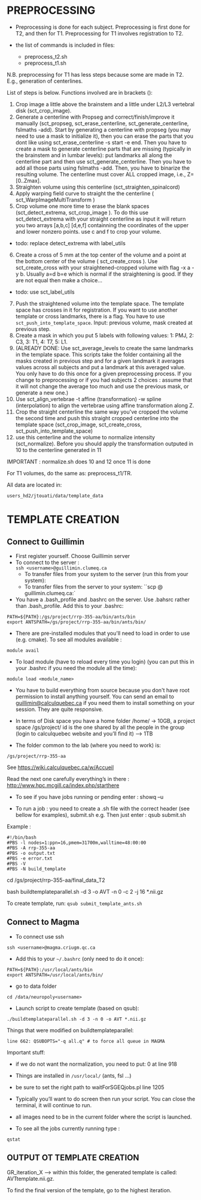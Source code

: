 PREPROCESSING
=============

- Preprocessing is done for each subject. Preprocessing is first done for T2, and then for T1. Preprocessing for T1 involves registration to T2.

- the list of commands is included in files:
  - preprocess_t2.sh
  - preprocess_t1.sh

N.B. preprocessing for T1 has less steps because some are made in T2. E.g., generation of centerlines. 

List of steps is below. Functions involved are in brackets ():

1. Crop image a little above the brainstem and a little under L2/L3 vertebral disk (sct_crop_image). 
2. Generate a centerline with Propseg and correct/finish/improve it manually (sct_propseg, sct_erase_centerline, sct_generate_centerline, fslmaths -add). Start by generating a centerline with propseg (you may need to use a mask to initialize it), then you can erase the parts that you dont like using sct_erase_centerline -s start -e end. Then you have to create a mask to generate centerline parts that are missing (typically in the brainstem and in lumbar levels): put landmarks all along the centerline part and then use sct_generate_centerline. Then you have to add all those parts using fslmaths -add. Then, you have to binarize the resulting volume. The centerline must cover ALL cropped image, i.e., Z=[0..Zmax].
3. Straighten volume using this centerline (sct_straighten_spinalcord)
4. Apply warping field curve to straight the the centerline  ( sct_WarpImageMultiTransform )
5. Crop volume one more time to erase the blank spaces (sct_detect_extrema, sct_crop_image ). To do this use sct_detect_extrema with your straight centerline as input it will return you two arrays [a,b,c] [d,e,f] containning the coordinates of the upper and lower nonzero points. use c and f to crop your volume. 
  - todo: replace detect_extrema with label_utils
6. Create a cross of 5 mm at the top center of the volume and a point at the bottom center of the volume ( sct_create_cross ). Use sct_create_cross with your straightened-cropped volume with flag -x a -y b. Usually a=d b=e which is normal if the straightening is good. If they are not equal then make a choice…
  - todo: use sct_label_utils
7. Push the straightened volume into the template space. The template space has crosses in it for registration. If you want to use another template or cross landmarks, there is a flag. You have to use ``sct_push_into_template_space``. Input: previous volume, mask created at previous step.
8. Create a mask in which you put 5 labels with following values: 1: PMJ, 2: C3, 3: T1, 4: T7, 5: L1. 
9. (ALREADY DONE: Use sct_average_levels to create the same landmarks in the template space. This scripts take the folder containing all the masks created in previous step and for a given landmark it averages values across all subjects and put a landmark at this averaged value. You only have to do this once for a given preprocessing process. If you change to preprocessing or if you had subjects 2 choices : assume that it will not change the average too much and use the previous mask, or generate a new one.)
10. Use sct_align_vertebrae -t affine (transformation) -w spline (interpolation) to align the vertebrae using affine transformation along Z.
11. Crop the straight centerline the same way you've cropped the volume the second time and push this straight cropped centerline into the template space (sct_crop_image, sct_create_cross, sct_push_into_template_space)
12. use this centerline and the volume to normalize intensity (sct_normalize). Before you should apply the transformation outputed in 10 to the centerline generated in 11


IMPORTANT : 
normalize.sh does 10 and 12 once 11 is done

For T1 volumes, do the same as: preprocess_t1/TR.

All data are located in:
~~~
users_hd2/jtouati/data/template_data
~~~


TEMPLATE CREATION
=================

Connect to Guillimin
--------------------

- First register yourself. Choose Guillimin server
- To connect to the server :  
	``ssh <username>@guillimin.clumeq.ca``
  - To transfer files from your system to the server (run this from your system): 
  - To transfer files from the server to your system:
    ``scp <username>@ guillimin.clumeq.ca:<path to file >`
- You have a .bash_profile and .bashrc on the server. Use .bahsrc rather than .bash_profile.
Add this to your .bashrc:
~~~
PATH=${PATH}:/gs/project/rrp-355-aa/bin/ants/bin
export ANTSPATH=/gs/project/rrp-355-aa/bin/ants/bin/
~~~

- There are pre-installed modules that you'll need to load in order to use (e.g. cmake). To see all modules available :

~~~
module avail
~~~

- To load module (have to reload every time you login) (you can put this in your .bashrc if you need the module all the time):

~~~
module load <module_name>
~~~

- You have to build everything from source because you don't have root permission to install anything yourself. You can send an email to guillimin@calculquebec.ca if you need them to install something on your session. They are quite responsive.

- In terms of Disk space you have a home folder /home/<username> -> 10GB, a project space /gs/project/<id> id is the one shared by all the people in the group (login to calculquebec website and you’ll find it) –> 1TB
	
- The folder common to the lab (where you need to work) is:
~~~
/gs/project/rrp-355-aa
~~~

See https://wiki.calculquebec.ca/w/Accueil

Read the next one carefully everything’s in there :
http://www.hpc.mcgill.ca/index.php/starthere 

- To see if you have jobs running or pending enter :
showq –u <username>

- To run a job : you need to create a .sh file with the correct header (see bellow for examples), submit.sh e.g. Then just enter :
qsub submit.sh

Example : 
~~~
#!/bin/bash
#PBS -l nodes=1:ppn=16,pmem=31700m,walltime=48:00:00
#PBS -A rrp-355-aa
#PBS -o output.txt
#PBS -e error.txt
#PBS -V
#PBS -N build_template
~~~
cd /gs/project/rrp-355-aa/final_data_T2

bash buildtemplateparallel.sh -d 3 -o AVT -n 0 -c 2 -j 16 *.nii.gz

To create template, run: ``qsub submit_template_ants.sh``


Connect to Magma 
----------------

- To connect use ssh
~~~
ssh <username>@magma.criugm.qc.ca
~~~
- Add this to your ``~/.bashrc`` (only need to do it once):
~~~
PATH=${PATH}:/usr/local/ants/bin
export ANTSPATH=/usr/local/ants/bin/
~~~
- go to data folder
~~~
cd /data/neuropoly<username>
~~~
- Launch script to create template (based on qsub):
~~~
./buildtemplateparallel.sh -d 3 -n 0 -o AVT *.nii.gz
~~~
Things that were modified on buildtemplateparallel:
~~~
line 662: QSUBOPTS="-q all.q" # to force all queue in MAGMA
~~~

Important stuff:
- if we do not want the normalization, you need to put: 0 at line 918
- Things are installed in ``/usr/local/`` (ants, fsl …)
- be sure to set the right path to waitForSGEQjobs.pl line 1205
- Typically you’ll want to do screen then run your script. You can close the terminal, it will continue to run.
- all images need to be in the current folder where the script is launched.

- To see all the jobs currently running type :
~~~
qstat
~~~


OUTPUT OT TEMPLATE CREATION
---------------------------

GR_iteration_X --> within this folder, the generated template is called: AVTtemplate.nii.gz.

To find the final version of the template, go to the highest iteration.
